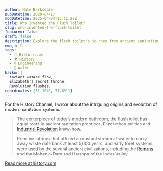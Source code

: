 ```yaml
---
author: Nate Barksdale
pubDatetime: 2020-04-17
modDatetime: 2025-04-04T15:51:22Z
title: Who Invented the Flush Toilet?
slug: who-invented-the-flush-toilet
featured: false
draft: false
description: Explore the flush toilet's journey from ancient sanitation innovation to modern necessity, tracing its evolution through history and technology.
emoji: 🚽
tags:
  - 🇭 History.com
  - 🌍 History
  - ⚙️ Engineering
  - 🌊 Water
haiku: |
  Ancient waters flow,  
  Elizabeth's secret throne,  
  Revolution flushes.
coordinates: [31.1048, 71.6911]
---
```


For the History Channel, I wrote about the intriguing origins and evolution of modern sanitation systems.

> The centerpiece of today’s modern bathroom, the flush toilet has equal roots in ancient sanitation practices, Elizabethan politics and [Industrial Revolution](https://www.history.com/topics/industrial-revolution/industrial-revolution) know-how.
>
> Primitive latrines that utilized a constant stream of water to carry away waste date back at least 5,000 years, and early toilet systems were used by the several ancient civilizations, including the [Romans](https://www.history.com/topics/ancient-rome/ancient-rome) and the Mohenjo-Dara and Harappa of the Indus Valley.

[Read more at history.com](https://www.history.com/news/who-invented-the-flush-toilet)
